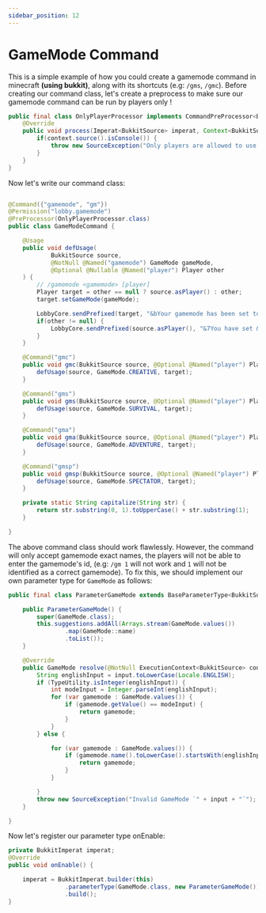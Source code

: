 ```yaml
---
sidebar_position: 12
---
```

# GameMode Command

This is a simple example of how you could create a gamemode command in minecraft **(using bukkit)**, along with its shortcuts (e.g: `/gms`, `/gmc`).
Before creating our command class, let's create a preprocess to make sure our gamemode command can be run by players only !
```java
public final class OnlyPlayerProcessor implements CommandPreProcessor<BukkitSource> {
    @Override
    public void process(Imperat<BukkitSource> imperat, Context<BukkitSource> context, CommandUsage<BukkitSource> usage) throws ImperatException {
        if(context.source().isConsole()) {
            throw new SourceException("Only players are allowed to use this command !");
        }
    }
}
```

Now let's write our command class:
```java

@Command({"gamemode", "gm"})
@Permission("lobby.gamemode")
@PreProcessor(OnlyPlayerProcessor.class)
public class GameModeCommand {

    @Usage
    public void defUsage(
            BukkitSource source,
            @NotNull @Named("gamemode") GameMode gameMode,
            @Optional @Nullable @Named("player") Player other
    ) {
        // /gamemode <gamemode> [player]
        Player target = other == null ? source.asPlayer() : other;
        target.setGameMode(gameMode);

        LobbyCore.sendPrefixed(target, "&bYour gamemode has been set to &f&l" + capitalize(gameMode.name()));
        if(other != null) {
            LobbyCore.sendPrefixed(source.asPlayer(), "&7You have set &2" + other.getName() + "&7's gamemode to &2" + capitalize(gameMode.name()));
        }
    }

    @Command("gmc")
    public void gmc(BukkitSource source, @Optional @Named("player") Player target) {
        defUsage(source, GameMode.CREATIVE, target);
    }

    @Command("gms")
    public void gms(BukkitSource source, @Optional @Named("player") Player target) {
        defUsage(source, GameMode.SURVIVAL, target);
    }

    @Command("gma")
    public void gma(BukkitSource source, @Optional @Named("player") Player target) {
        defUsage(source, GameMode.ADVENTURE, target);
    }

    @Command("gmsp")
    public void gmsp(BukkitSource source, @Optional @Named("player") Player target) {
        defUsage(source, GameMode.SPECTATOR, target);
    }

    private static String capitalize(String str) {
        return str.substring(0, 1).toUpperCase() + str.substring(1);
    }

}
```

The above command class should work flawlessly. However, the command will only accept gamemode exact names,
the players will not be able to enter the gamemode's id, (e.g: `/gm 1` will not work and `1` will not be identified as a correct gamemode).
To fix this, we should implement our own parameter type for `GameMode` as follows:
```java
public final class ParameterGameMode extends BaseParameterType<BukkitSource, GameMode> {

    public ParameterGameMode() {
        super(GameMode.class);
        this.suggestions.addAll(Arrays.stream(GameMode.values())
                .map(GameMode::name)
                .toList());
    }

    @Override
    public GameMode resolve(@NotNull ExecutionContext<BukkitSource> context, @NotNull CommandInputStream<BukkitSource> stream, String input) throws ImperatException {
        String englishInput = input.toLowerCase(Locale.ENGLISH);
        if (TypeUtility.isInteger(englishInput)) {
            int modeInput = Integer.parseInt(englishInput);
            for (var gamemode : GameMode.values()) {
                if (gamemode.getValue() == modeInput) {
                    return gamemode;
                }
            }
        } else {

            for (var gamemode : GameMode.values()) {
                if (gamemode.name().toLowerCase().startsWith(englishInput)) {
                    return gamemode;
                }
            }

        }
        throw new SourceException("Invalid GameMode `" + input + "`");
    }

}
```

Now let's register our parameter type onEnable:
```java
private BukkitImperat imperat;
@Override
public void onEnable() {

    imperat = BukkitImperat.builder(this)
                .parameterType(GameMode.class, new ParameterGameMode())
                .build();
}
```